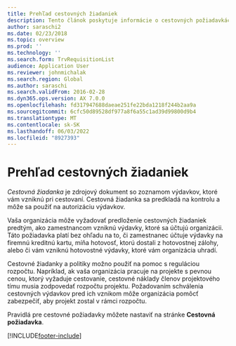 ```yaml
---
title: Prehľad cestovných žiadaniek
description: Tento článok poskytuje informácie o cestovných požiadavkách. Cestovná žiadanka dokladuje plánované cestovné výdavky.
author: saraschi2
ms.date: 02/23/2018
ms.topic: overview
ms.prod: ''
ms.technology: ''
ms.search.form: TrvRequisitionList
audience: Application User
ms.reviewer: johnmichalak
ms.search.region: Global
ms.author: saraschi
ms.search.validFrom: 2016-02-28
ms.dyn365.ops.version: AX 7.0.0
ms.openlocfilehash: fd317947688daeae251fe22bda1218f244b2aa9a
ms.sourcegitcommit: 6cfc50d89528df977a8f6a55c1ad39d99800d9b4
ms.translationtype: MT
ms.contentlocale: sk-SK
ms.lasthandoff: 06/03/2022
ms.locfileid: "8927393"
---
```

# <a name="travel-requisitions-overview"></a>Prehľad cestovných žiadaniek

*Cestovná žiadanka* je zdrojový dokument so zoznamom výdavkov, ktoré vám vzniknú pri cestovaní. Cestovná žiadanka sa predkladá na kontrolu a môže sa použiť na autorizáciu výdavkov.

Vaša organizácia môže vyžadovať predloženie cestovných žiadaniek predtým, ako zamestnancom vzniknú výdavky, ktoré sa účtujú organizácii. Táto požiadavka platí bez ohľadu na to, či zamestnanec účtuje výdavky na firemnú kreditnú kartu, míňa hotovosť, ktorú dostali z hotovostnej zálohy, alebo či vám vzniknú hotovostné výdavky, ktoré vám organizácia uhradí.

Cestovné žiadanky a politiky možno použiť na pomoc s reguláciou rozpočtu. Napríklad, ak vaša organizácia pracuje na projekte s pevnou cenou, ktorý vyžaduje cestovanie, cestovné náklady členov projektového tímu musia zodpovedať rozpočtu projektu. Požadovaním schválenia cestovných výdavkov pred ich vznikom môže organizácia pomôcť zabezpečiť, aby projekt zostal v rámci rozpočtu.

Pravidlá pre cestovné požiadavky môžete nastaviť na stránke **Cestovná požiadavka**.


[!INCLUDE[footer-include](../includes/footer-banner.md)]